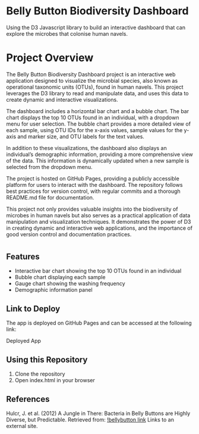 # Belly Button Biodiversity Dashboard  

Using the D3 Javascript library to build an interactive dashboard that can explore the microbes that colonise human navels.

# Project Overview

The Belly Button Biodiversity Dashboard project is an interactive web application designed to visualize the microbial species, also known as operational taxonomic units (OTUs), found in human navels. This project leverages the D3 library to read and manipulate data, and uses this data to create dynamic and interactive visualizations.

The dashboard includes a horizontal bar chart and a bubble chart. The bar chart displays the top 10 OTUs found in an individual, with a dropdown menu for user selection. The bubble chart provides a more detailed view of each sample, using OTU IDs for the x-axis values, sample values for the y-axis and marker size, and OTU labels for the text values.

In addition to these visualizations, the dashboard also displays an individual’s demographic information, providing a more comprehensive view of the data. This information is dynamically updated when a new sample is selected from the dropdown menu.

The project is hosted on GitHub Pages, providing a publicly accessible platform for users to interact with the dashboard. The repository follows best practices for version control, with regular commits and a thorough README.md file for documentation.

This project not only provides valuable insights into the biodiversity of microbes in human navels but also serves as a practical application of data manipulation and visualization techniques. It demonstrates the power of D3 in creating dynamic and interactive web applications, and the importance of good version control and documentation practices.

#
## Features
  * Interactive bar chart showing the top 10 OTUs found in an individual
  * Bubble chart displaying each sample
  * Gauge chart showing the washing frequency
  * Demographic information panel

##  Link to Deploy
The app is deployed on GitHub Pages and can be accessed at the following link:

Deployed App

## Using this Repository
 1. Clone the repository
 2. Open index.html in your browser

## References
Hulcr, J. et al. (2012) A Jungle in There: Bacteria in Belly Buttons are Highly Diverse, but Predictable. Retrieved from: [!bellybutton link](https://robdunnlab.com/projects/belly-button-biodiversity/results-and-data/) Links to an external site.

